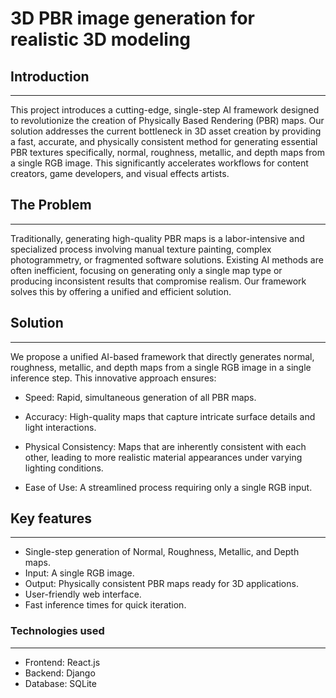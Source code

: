 # 3D PBR image generation for realistic 3D modeling

## Introduction
---
This project introduces a cutting-edge, single-step AI framework designed to revolutionize the creation of Physically Based Rendering (PBR) maps. Our solution addresses the current bottleneck in 3D asset creation by providing a fast, accurate, and physically consistent method for generating essential PBR textures specifically, normal, roughness, metallic, and depth maps from a single RGB image. This significantly accelerates workflows for content creators, game developers, and visual effects artists.

## The Problem
---
Traditionally, generating high-quality PBR maps is a labor-intensive and specialized process involving manual texture painting, complex photogrammetry, or fragmented software solutions. Existing AI methods are often inefficient, focusing on generating only a single map type or producing inconsistent results that compromise realism. Our framework solves this by offering a unified and efficient solution.

## Solution 
---
We propose a unified AI-based framework that directly generates normal, roughness, metallic, and depth maps from a single RGB image in a single inference step. This innovative approach ensures:

- Speed: Rapid, simultaneous generation of all PBR maps.

- Accuracy: High-quality maps that capture intricate surface details and light interactions.

- Physical Consistency: Maps that are inherently consistent with each other, leading to more realistic material appearances under varying lighting conditions.

- Ease of Use: A streamlined process requiring only a single RGB input.

## Key features
---
- Single-step generation of Normal, Roughness, Metallic, and Depth maps.
- Input: A single RGB image.
- Output: Physically consistent PBR maps ready for 3D applications.
- User-friendly web interface.
- Fast inference times for quick iteration.

### Technologies used
---
* Frontend: React.js
* Backend: Django
* Database: SQLite



